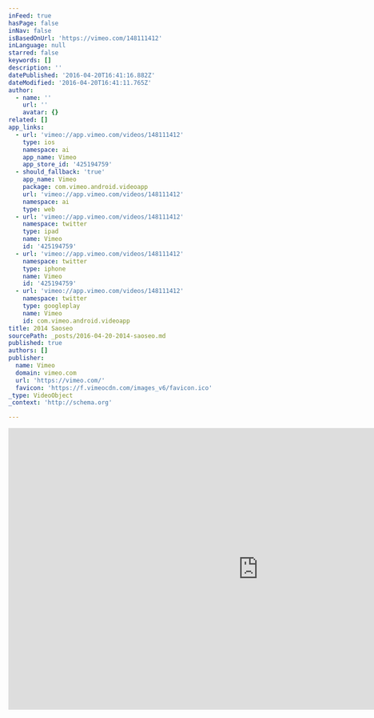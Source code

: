 ```yaml
---
inFeed: true
hasPage: false
inNav: false
isBasedOnUrl: 'https://vimeo.com/148111412'
inLanguage: null
starred: false
keywords: []
description: ''
datePublished: '2016-04-20T16:41:16.882Z'
dateModified: '2016-04-20T16:41:11.765Z'
author:
  - name: ''
    url: ''
    avatar: {}
related: []
app_links:
  - url: 'vimeo://app.vimeo.com/videos/148111412'
    type: ios
    namespace: ai
    app_name: Vimeo
    app_store_id: '425194759'
  - should_fallback: 'true'
    app_name: Vimeo
    package: com.vimeo.android.videoapp
    url: 'vimeo://app.vimeo.com/videos/148111412'
    namespace: ai
    type: web
  - url: 'vimeo://app.vimeo.com/videos/148111412'
    namespace: twitter
    type: ipad
    name: Vimeo
    id: '425194759'
  - url: 'vimeo://app.vimeo.com/videos/148111412'
    namespace: twitter
    type: iphone
    name: Vimeo
    id: '425194759'
  - url: 'vimeo://app.vimeo.com/videos/148111412'
    namespace: twitter
    type: googleplay
    name: Vimeo
    id: com.vimeo.android.videoapp
title: 2014 Saoseo
sourcePath: _posts/2016-04-20-2014-saoseo.md
published: true
authors: []
publisher:
  name: Vimeo
  domain: vimeo.com
  url: 'https://vimeo.com/'
  favicon: 'https://f.vimeocdn.com/images_v6/favicon.ico'
_type: VideoObject
_context: 'http://schema.org'

---
```

<iframe src="https://cdn.embedly.com/widgets/media.html?src=https%3A%2F%2Fplayer.vimeo.com%2Fvideo%2F148111412&amp;url=https%3A%2F%2Fvimeo.com%2F148111412&amp;image=http%3A%2F%2Fi.vimeocdn.com%2Fvideo%2F546959431_1280.jpg&amp;key=b7d04c9b404c499eba89ee7072e1c4f7&amp;type=text%2Fhtml&amp;schema=vimeo" width="1000" height="563" scrolling="no" frameborder="0" allowfullscreen="" style=""></iframe>